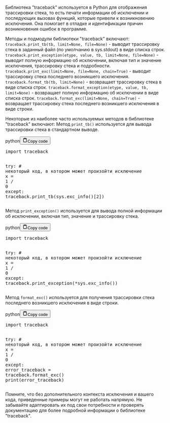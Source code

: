 <p>Библиотека "traceback" используется в Python для отображения трассировки стека, то есть печати
информации об исключении и последующих вызовах функций, которые привели к возникновению исключения.
Она помогает в отладке и идентификации причин возникновения ошибок в программе.</p>
<p>Методы и подмодули библиотеки "traceback" включают:
<code>traceback.print_tb(tb, limit=None, file=None)</code> - выводит трассировку стека в заданный файл (по умолчанию в sys.stdout) в виде списка строк.
<code>traceback.print_exception(etype, value, tb, limit=None, file=None)</code> - выводит полную информацию об исключении, включая тип и значение исключения, трассировку стека и подробности.
<code>traceback.print_exc(limit=None, file=None, chain=True)</code> - выводит трассировку стека последнего возникшего исключения.
<code>traceback.format_tb(tb, limit=None)</code> - возвращает трассировку стека в виде списка строк.
<code>traceback.format_exception(etype, value, tb, limit=None)</code> - возвращает полную информацию об исключении в виде списка строк.
<code>traceback.format_exc(limit=None, chain=True)</code> - возвращает трассировку стека последнего возникшего исключения в виде строки.</p>
<p>Некоторые из наиболее часто используемых методов в библиотеке "traceback" включают:
Метод <code>print_tb()</code> используется для вывода трассировки стека в стандартном выводе.</p>
<div class="code_element"><div class="lang_line"><text>python</text><button class="copy_code_button" onclick="CopyCode(this)"><svg style="width: 1.2em;height: 1.2em;" aria-hidden="true" xmlns="http://www.w3.org/2000/svg" fill="none" viewBox="0 0 24 24"><path stroke="currentColor" stroke-linecap="round" stroke-linejoin="round" stroke-width="2" d="M15 4h3a1 1 0 0 1 1 1v15a1 1 0 0 1-1 1H6a1 1 0 0 1-1-1V5a1 1 0 0 1 1-1h3m0 3h6m-5-4v4h4V3h-4Z"/></svg><text>Copy code</text></button></div><div class="code"><div class="highlight"><pre><span></span><span class="kn">import</span> <span class="nn">traceback</span>

<span class="k">try</span><span class="p">:</span>
    <span class="c1"># некоторый код, в котором может произойти исключение</span>
    <span class="n">x</span> <span class="o">=</span> <span class="mi">1</span> <span class="o">/</span> <span class="mi">0</span>
<span class="k">except</span><span class="p">:</span>
    <span class="n">traceback</span><span class="o">.</span><span class="n">print_tb</span><span class="p">(</span><span class="n">sys</span><span class="o">.</span><span class="n">exc_info</span><span class="p">()[</span><span class="mi">2</span><span class="p">])</span>
</pre></div></div></div>

<p>Метод <code>print_exception()</code> используется для вывода полной информации об исключении, включая тип, значение и трассировку стека.</p>
<div class="code_element"><div class="lang_line"><text>python</text><button class="copy_code_button" onclick="CopyCode(this)"><svg style="width: 1.2em;height: 1.2em;" aria-hidden="true" xmlns="http://www.w3.org/2000/svg" fill="none" viewBox="0 0 24 24"><path stroke="currentColor" stroke-linecap="round" stroke-linejoin="round" stroke-width="2" d="M15 4h3a1 1 0 0 1 1 1v15a1 1 0 0 1-1 1H6a1 1 0 0 1-1-1V5a1 1 0 0 1 1-1h3m0 3h6m-5-4v4h4V3h-4Z"/></svg><text>Copy code</text></button></div><div class="code"><div class="highlight"><pre><span></span><span class="kn">import</span> <span class="nn">traceback</span>

<span class="k">try</span><span class="p">:</span>
    <span class="c1"># некоторый код, в котором может произойти исключение</span>
    <span class="n">x</span> <span class="o">=</span> <span class="mi">1</span> <span class="o">/</span> <span class="mi">0</span>
<span class="k">except</span><span class="p">:</span>
    <span class="n">traceback</span><span class="o">.</span><span class="n">print_exception</span><span class="p">(</span><span class="o">*</span><span class="n">sys</span><span class="o">.</span><span class="n">exc_info</span><span class="p">())</span>
</pre></div></div></div>

<p>Метод <code>format_exc()</code> используется для получения трассировки стека последнего возникшего исключения в виде строки.</p>
<div class="code_element"><div class="lang_line"><text>python</text><button class="copy_code_button" onclick="CopyCode(this)"><svg style="width: 1.2em;height: 1.2em;" aria-hidden="true" xmlns="http://www.w3.org/2000/svg" fill="none" viewBox="0 0 24 24"><path stroke="currentColor" stroke-linecap="round" stroke-linejoin="round" stroke-width="2" d="M15 4h3a1 1 0 0 1 1 1v15a1 1 0 0 1-1 1H6a1 1 0 0 1-1-1V5a1 1 0 0 1 1-1h3m0 3h6m-5-4v4h4V3h-4Z"/></svg><text>Copy code</text></button></div><div class="code"><div class="highlight"><pre><span></span><span class="kn">import</span> <span class="nn">traceback</span>

<span class="k">try</span><span class="p">:</span>
    <span class="c1"># некоторый код, в котором может произойти исключение</span>
    <span class="n">x</span> <span class="o">=</span> <span class="mi">1</span> <span class="o">/</span> <span class="mi">0</span>
<span class="k">except</span><span class="p">:</span>
    <span class="n">error_traceback</span> <span class="o">=</span> <span class="n">traceback</span><span class="o">.</span><span class="n">format_exc</span><span class="p">()</span>
    <span class="nb">print</span><span class="p">(</span><span class="n">error_traceback</span><span class="p">)</span>
</pre></div></div></div>

<p>Помните, что без дополнительного контекста исключения и вашего кода, приведенные примеры могут не работать напрямую.
Не забывайте адаптировать их под свои потребности и проверять документацию для более подробной информации о библиотеке "traceback".</p>